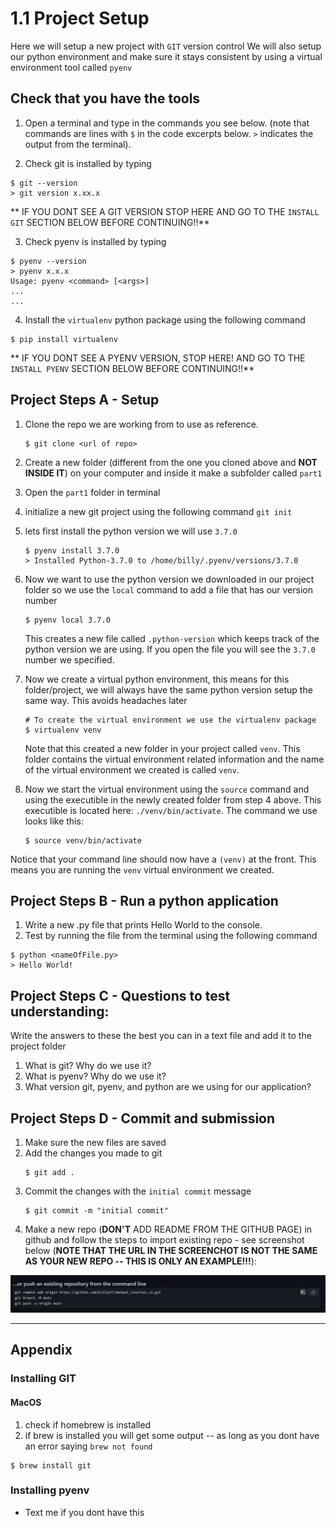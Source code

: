 # 1.1 Project Setup

Here we will setup a new project with `GIT` version control
We will also setup our python environment and make sure it stays consistent by using a virtual environment tool called `pyenv`

## Check that you have the tools

1. Open a terminal and type in the commands you see below. (note that commands are lines with `$` in the code excerpts below. `>` indicates the output from the terminal).

2. Check git is installed by typing

```
$ git --version
> git version x.xx.x
```

** IF YOU DONT SEE A GIT VERSION STOP HERE AND GO TO THE `INSTALL GIT` SECTION BELOW BEFORE CONTINUING!!**

3. Check pyenv is installed by typing

```
$ pyenv --version
> pyenv x.x.x
Usage: pyenv <command> [<args>]
...
...
```

4. Install the `virtualenv` python package using the following command

```
$ pip install virtualenv
```

** IF YOU DONT SEE A PYENV VERSION, STOP HERE! AND GO TO THE `INSTALL PYENV` SECTION BELOW BEFORE CONTINUING!!**

## Project Steps A - Setup

1. Clone the repo we are working from to use as reference.

   ```
   $ git clone <url of repo>
   ```

2. Create a new folder (different from the one you cloned above and **NOT INSIDE IT**) on your computer and inside it make a subfolder called `part1`
3. Open the `part1` folder in terminal
4. initialize a new git project using the following command
   `git init`
5. lets first install the python version we will use `3.7.0`

   ```
   $ pyenv install 3.7.0
   > Installed Python-3.7.0 to /home/billy/.pyenv/versions/3.7.0
   ```

6. Now we want to use the python version we downloaded in our project folder so we use the `local` command to add a file that has our version number

   ```
   $ pyenv local 3.7.0
   ```

   This creates a new file called `.python-version` which keeps track of the python version we are using. If you open the file you will see the `3.7.0` number we specified.

7. Now we create a virtual python environment, this means for this folder/project, we will always have the same python version setup the same way. This avoids headaches later

   ```
   # To create the virtual environment we use the virtualenv package
   $ virtualenv venv
   ```

   Note that this created a new folder in your project called `venv`. This folder contains the virtual environment related information and the name of the virtual environment we created is called `venv`.

8. Now we start the virtual environment using the `source` command and using the executible in the newly created folder from step 4 above. This executible is located here: `./venv/bin/activate`. The command we use looks like this:

   ```
   $ source venv/bin/activate
   ```

Notice that your command line should now have a `(venv)` at the front. This means you are running the `venv` virtual environment we created.

## Project Steps B - Run a python application

1. Write a new .py file that prints Hello World to the console.
2. Test by running the file from the terminal using the following command

```
$ python <nameOfFile.py>
> Hello World!
```

## Project Steps C - Questions to test understanding:

Write the answers to these the best you can in a text file and add it to the project folder

1. What is git? Why do we use it?
2. What is pyenv? Why do we use it?
3. What version git, pyenv, and python are we using for our application?

## Project Steps D - Commit and submission

1. Make sure the new files are saved
2. Add the changes you made to git
   ```
   $ git add .
   ```
3. Commit the changes with the `initial commit` message
   ```
   $ git commit -m "initial commit"
   ```
4. Make a new repo (**DON'T** ADD README FROM THE GITHUB PAGE) in github and follow the steps to import existing repo - see screenshot below (**NOTE THAT THE URL IN THE SCREENCHOT IS NOT THE SAME AS YOUR NEW REPO -- THIS IS ONLY AN EXAMPLE!!!**):

![screenshot_from_github](../images/push_existing_repo.jpg)

---

## Appendix

### Installing GIT

#### MacOS

1. check if homebrew is installed
2. if brew is installed you will get some output -- as long as you dont have an error saying `brew not found`

```
$ brew install git
```

### Installing pyenv

- Text me if you dont have this
